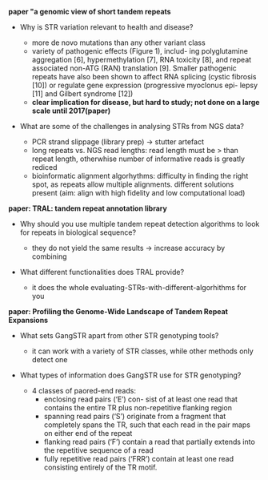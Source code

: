 **paper "a genomic view of short tandem repeats**
- Why is STR variation relevant to health and disease?
	- more de novo mutations than any other variant class
	- variety of pathogenic effects (Figure 1), includ- ing polyglutamine aggregation [6], hypermethylation [7], RNA toxicity [8], and repeat associated non-ATG (RAN) translation [9]. Smaller pathogenic repeats have also been shown to affect RNA splicing (cystic fibrosis [10]) or regulate gene expression (progressive myoclonus epi- lepsy [11] and Gilbert syndrome [12])
	- **clear implication for disease, but hard to study; not done on a large scale until 2017(paper)**

- What are some of the challenges in analysing STRs from NGS data?
	- PCR strand slippage (library prep) -> stutter artefact
	- long repeats vs. NGS read lengths: read length must be > than repeat length, otherwhise number of informative reads is greatly rediced
	- bioinformatic alignment algorhythms: difficulty in finding the right spot, as repeats allow multiple alignments. different solutions present (aim: align with high fidelity and low computational load)


**paper: TRAL: tandem repeat annotation library**

- Why should you use multiple tandem repeat detection algorithms to look for repeats in biological sequence?
	- they do not yield the same results -> increase accuracy by combining

- What different functionalities does TRAL provide?
	- it does the whole evaluating-STRs-with-different-algorhithms for you
	

**paper: Profiling the Genome-Wide Landscape of Tandem Repeat Expansions**

- What sets GangSTR apart from other STR genotyping tools?
	- it can work with a variety of STR classes, while other methods only detect one

- What types of information does GangSTR use for STR genotyping?
	- 4 classes of paored-end reads:
		- enclosing read pairs (‘E’) con- sist of at least one read that contains the entire TR plus non-repetitive flanking region
		- spanning read pairs (‘S’) originate from a fragment that completely spans the TR, such that each read in the pair maps on either end of the repeat
		- flanking read pairs (‘F’) contain a read that partially extends into the repetitive sequence of a read
		- fully repetitive read pairs (‘FRR’) contain at least one read consisting entirely of the TR motif.
